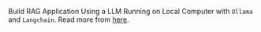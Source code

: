 Build RAG Application Using a LLM Running on Local Computer with `Ollama` and `Langchain`. Read more from [here](https://medium.com/rahasak/build-rag-application-using-a-llm-running-on-local-computer-with-ollama-and-langchain-e6513853fda0).

